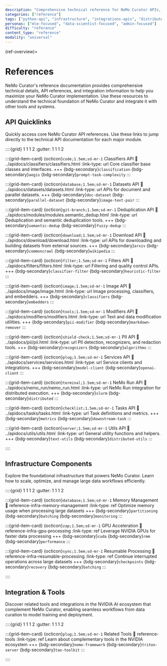 ```yaml
---
description: "Comprehensive technical reference for NeMo Curator APIs, infrastructure components, and integration tools"
categories: ["reference"]
tags: ["python-api", "infrastructure", "integrations-apis", "distributed", "gpu-accelerated"]
personas: ["mle-focused", "data-scientist-focused", "admin-focused"]
difficulty: "reference"
content_type: "reference"
modality: "universal"
---
```


(ref-overview)=
# References

NeMo Curator's reference documentation provides comprehensive technical details, API references, and integration information to help you maximize your NeMo Curator implementation. Use these resources to understand the technical foundation of NeMo Curator and integrate it with other tools and systems.

## API Quicklinks

Quickly access core NeMo Curator API references. Use these links to jump directly to the technical API documentation for each major module.

::::{grid} 1 1 1 2
:gutter: 1 1 1 2

:::{grid-item-card} {octicon}`code;1.5em;sd-mr-1` Classifiers API
:link: ../apidocs/classifiers/classifiers.html
:link-type: url
Core classifier base classes and interfaces.
+++
{bdg-secondary}`classification`
{bdg-secondary}`aegis`
{bdg-secondary}`prompt-task-complexity`
:::

:::{grid-item-card} {octicon}`database;1.5em;sd-mr-1` Datasets API
:link: ../apidocs/datasets/datasets.html
:link-type: url
APIs for document and parallel datasets.
+++
{bdg-secondary}`doc-dataset`
{bdg-secondary}`parallel-dataset`
{bdg-secondary}`image-text-pair`
:::

:::{grid-item-card} {octicon}`git-branch;1.5em;sd-mr-1` Deduplication API
:link: ../apidocs/modules/modules.semantic_dedup.html
:link-type: url
Deduplication and semantic deduplication tools.
+++
{bdg-secondary}`semantic-dedup`
{bdg-secondary}`fuzzy-dedup`
:::

:::{grid-item-card} {octicon}`download;1.5em;sd-mr-1` Download API
:link: ../apidocs/download/download.html
:link-type: url
APIs for downloading and building datasets from external sources.
+++
{bdg-secondary}`arxiv`
{bdg-secondary}`commoncrawl`
{bdg-secondary}`wikipedia`
:::

:::{grid-item-card} {octicon}`filter;1.5em;sd-mr-1` Filters API
:link: ../apidocs/filters/filters.html
:link-type: url
Filtering and quality control APIs.
+++
{bdg-secondary}`classifier-filter`
{bdg-secondary}`heuristic-filter`
:::

:::{grid-item-card} {octicon}`image;1.5em;sd-mr-1` Image API
:link: ../apidocs/image/image.html
:link-type: url
Image processing, classifiers, and embedders.
+++
{bdg-secondary}`classifiers`
{bdg-secondary}`embedders`
:::

:::{grid-item-card} {octicon}`tools;1.5em;sd-mr-1` Modifiers API
:link: ../apidocs/modifiers/modifiers.html
:link-type: url
Text and data modification utilities.
+++
{bdg-secondary}`pii-modifier`
{bdg-secondary}`markdown-remover`
:::

:::{grid-item-card} {octicon}`shield-check;1.5em;sd-mr-1` PII API
:link: ../apidocs/pii/pii.html
:link-type: url
PII detection, recognizers, and redaction tools.
+++
{bdg-secondary}`recognizers`
{bdg-secondary}`algorithms`
:::

:::{grid-item-card} {octicon}`plug;1.5em;sd-mr-1` Services API
:link: ../apidocs/services/services.html
:link-type: url
Service clients and integrations.
+++
{bdg-secondary}`model-client`
{bdg-secondary}`openai-client`
:::

:::{grid-item-card} {octicon}`terminal;1.5em;sd-mr-1` NeMo Run API
:link: ../apidocs/nemo_run/nemo_run.html
:link-type: url
NeMo Run integration for distributed execution.
+++
{bdg-secondary}`slurm`
{bdg-secondary}`distributed`
:::

:::{grid-item-card} {octicon}`checklist;1.5em;sd-mr-1` Tasks API
:link: ../apidocs/tasks/tasks.html
:link-type: url
Task definitions and metrics.
+++
{bdg-secondary}`metrics`
{bdg-secondary}`downstream-task`
:::

:::{grid-item-card} {octicon}`server;1.5em;sd-mr-1` Utils API
:link: ../apidocs/utils/utils.html
:link-type: url
General utility functions and helpers.
+++
{bdg-secondary}`text-utils`
{bdg-secondary}`distributed-utils`
:::

::::

## Infrastructure Components

Explore the foundational infrastructure that powers NeMo Curator. Learn how to scale, optimize, and manage large data workflows efficiently.

::::{grid} 1 1 1 2
:gutter: 1 1 1 2

:::{grid-item-card} {octicon}`database;1.5em;sd-mr-1` Memory Management
:link: reference-infra-memory-management
:link-type: ref
Optimize memory usage when processing large datasets
+++
{bdg-secondary}`partitioning`
{bdg-secondary}`batching`
{bdg-secondary}`monitoring`
:::

:::{grid-item-card} {octicon}`zap;1.5em;sd-mr-1` GPU Acceleration
:link: reference-infra-gpu-processing
:link-type: ref
Leverage NVIDIA GPUs for faster data processing
+++
{bdg-secondary}`cuda`
{bdg-secondary}`rmm`
{bdg-secondary}`performance`
:::

:::{grid-item-card} {octicon}`sync;1.5em;sd-mr-1` Resumable Processing
:link: reference-infra-resumable-processing
:link-type: ref
Continue interrupted operations across large datasets
+++
{bdg-secondary}`checkpoints`
{bdg-secondary}`recovery`
{bdg-secondary}`batching`
:::

::::

## Integration & Tools

Discover related tools and integrations in the NVIDIA AI ecosystem that complement NeMo Curator, enabling seamless workflows from data curation to model training and deployment.

::::{grid} 1 1 1 2
:gutter: 1 1 1 2

:::{grid-item-card} {octicon}`plug;1.5em;sd-mr-1` Related Tools
:link: reference-tools
:link-type: ref
Learn about complementary tools in the NVIDIA ecosystem
+++
{bdg-secondary}`nemo-framework`
{bdg-secondary}`triton-server`
{bdg-secondary}`tao-toolkit`
:::

::::
